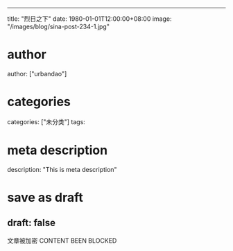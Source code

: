 
---
title: "烈日之下"
date: 1980-01-01T12:00:00+08:00
image: "/images/blog/sina-post-234-1.jpg"
# author
author: ["urbandao"]
# categories
categories: ["未分类"]
tags: 
# meta description
description: "This is meta description"
# save as draft
draft: false
---

文章被加密 CONTENT BEEN BLOCKED
